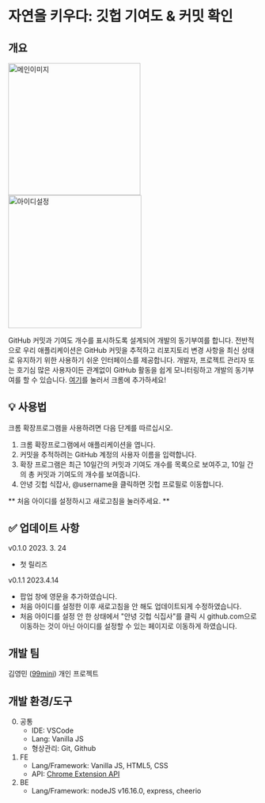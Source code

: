 # 자연을 키우다: 깃헙 기여도 & 커밋 확인

## 개요

<img width="267" alt="메인이미지" src="https://github.com/99mini/chrome-extension-Nurture-Nature/assets/43674669/6c86f3a0-e865-44ca-a0a3-6779d7c90c87">
<img width="269" alt="아이디설정" src="https://github.com/99mini/chrome-extension-Nurture-Nature/assets/43674669/3073c3cb-9e8d-4776-ace1-d45de397c165">



GitHub 커밋과 기여도 개수를 표시하도록 설계되어 개발의 동기부여를 합니다. 전반적으로 우리 애플리케이션은 GitHub 커밋을 추적하고 리포지토리 변경 사항을 최신 상태로 유지하기 위한 사용하기 쉬운 인터페이스를 제공합니다. 개발자, 프로젝트 관리자 또는 호기심 많은 사용자이든 관계없이 GitHub 활동을 쉽게 모니터링하고 개발의 동기부여를 할 수 있습니다.
[여기](https://chrome.google.com/webstore/detail/%EC%9E%90%EC%97%B0%EC%9D%84-%ED%82%A4%EC%9A%B0%EB%8B%A4-%EA%B9%83%ED%97%99-%EA%B8%B0%EC%97%AC%EB%8F%84-%EC%BB%A4%EB%B0%8B-%ED%99%95%EC%9D%B8/bcgnmmmgdnlgbadndlmdglmeadgdogeb?hl=ko)를 눌러서 크롬에 추가하세요!

## 💡 사용법

크롬 확장프로그램을 사용하려면 다음 단계를 따르십시오.

1. 크롬 확장프로그램에서 애플리케이션을 엽니다.
2. 커밋을 추적하려는 GitHub 계정의 사용자 이름을 입력합니다.
3. 확장 프로그램은 최근 10일간의 커밋과 기여도 개수를 목록으로 보여주고, 10일 간의 총 커밋과 기여도의 개수를 보여줍니다.
4. 안녕 깃헙 식잡사, @username을 클릭하면 깃헙 프로필로 이동합니다.

** 처음 아이디를 설정하시고 새로고침을 눌러주세요. **

## ✅ 업데이트 사항

v0.1.0 2023. 3. 24

- 첫 릴리즈

v0.1.1 2023.4.14

- 팝업 창에 영문을 추가하였습니다.
- 처음 아이디를 설정한 이후 새로고침을 안 해도 업데이트되게 수정하였습니다.
- 처음 아이디를 설정 안 한 상태에서 "안녕 깃헙 식집사"를 클릭 시 github.com으로 이동하는 것이 아닌 아이디를 설정할 수 있는 페이지로 이동하게 하였습니다.

## 개발 팀

김영민 ([99mini](https://github.com/99mini)) 개인 프로젝트

## 개발 환경/도구

0. 공통
   - IDE: VSCode
   - Lang: Vanilla JS
   - 형상관리: Git, Github
1. FE
   - Lang/Framework: Vanilla JS, HTML5, CSS
   - API: [Chrome Extension API](https://developer.chrome.com/docs/extensions/)
2. BE
   - Lang/Framework: nodeJS v16.16.0, express, cheerio
